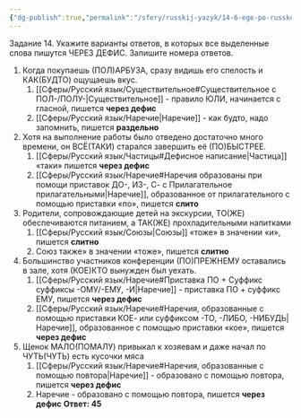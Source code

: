 ```yaml
---
{"dg-publish":true,"permalink":"/sfery/russkij-yazyk/14-6-ege-po-russkomu/","tags":["Русский"]}
---
```


Задание 14. Укажите варианты ответов, в которых все выделенные слова пишутся ЧЕРЕЗ ДЕФИС. Запишите номера ответов.
1. Когда покупаешь (ПОЛ)АРБУЗА, сразу видишь его спелость и КАК(БУДТО) ощущаешь вкус.
	1. [[Сферы/Русский язык/Существительное#Существительное с ПОЛ-/ПОЛУ-\|Существительное]] - правило ЮЛИ, начинается с гласной, пишется **через дефис**
	2. [[Сферы/Русский язык/Наречие\|Наречие]] - как будто, надо запомнить, пишется **раздельно**
2. Хотя на выполнение работы было отведено достаточно много времени, он ВСЁ(ТАКИ) старался завершить её (ПО)БЫСТРЕЕ.
	1. [[Сферы/Русский язык/Частицы#Дефисное написание\|Частица]] «таки» пишется **через дефис**
	2. [[Сферы/Русский язык/Наречие#Наречия образованы при помощи приставок ДО-, ИЗ-, С- с Прилагательное прилагательными\|Наречие]], образованное от прилагательного с помощью приставки «по», пишется **слито** 
3. Родители, сопровождающие детей на экскурсии, ТО(ЖЕ) обеспечиваются питанием, а ТАК(ЖЕ) прохладительными напитками
	1. [[Сферы/Русский язык/Союзы\|Союзы]] «тоже» в значении «и», пишется **слитно**
	2. Союз также» в значении «тоже», пишется **слитно**
4. Большинство участников конференции (ПО)ПРЕЖНЕМУ оставались в зале, хотя (КОЕ)КТО вынужден был уехать.
	1. [[Сферы/Русский язык/Наречие#Приставка ПО + Суффикс суффиксы -ОМУ/-ЕМУ, -И\|Наречие]] - приставка ПО + суффикс ЕМУ, пишется **через дефис**
	2. [[Сферы/Русский язык/Наречие#Наречия, образованные с помощью приставки КОЕ- или суффиксом -ТО, -ЛИБО, -НИБУДЬ\|Наречие]], образованное с помощью приставки «кое», пишется **через дефис** 
5. Щенок МАЛО(ПОМАЛУ) привыкал к хозяевам и даже начал по ЧУТЬ(ЧУТЬ) есть кусочки мяса
	1. [[Сферы/Русский язык/Наречие#Наречия, образованные с помощью повтора\|Наречие]] - образовано с помощью повтора, пишется **через дефис**
	2. Наречие - образовано с помощью повтора, пишется **через дефис**
**Ответ: 45**